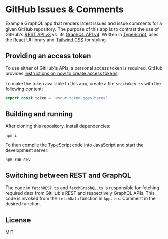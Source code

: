 # GitHub Issues & Comments
Example GraphQL app that renders latest issues and issue comments for a given GitHub repository. The purpose of this app is to contrast the use of GitHub's [REST API v3](https://developer.github.com/v3/) vs. its [GraphQL API v4](https://developer.github.com/v4/). Written in [TypeScript](https://www.typescriptlang.org/), uses the [React](https://reactjs.org/) UI library and [Tailwind CSS](https://tailwindcss.com/) for styling.


## Providing an access token
To use either of GitHub's APIs, a personal access token is required. GitHub provides [instructions on how to create access tokens](https://help.github.com/en/github/authenticating-to-github/creating-a-personal-access-token-for-the-command-line).

To make the token available to this app, create a file `src/token.ts` with the following content:

```javascript
export const token = '<your-token-goes-here>'
```


## Building and running
After cloning this repository, install dependencies:

```
npm i
```

To then compile the TypeScript code into JavaScript and start the development server:

```
npm run dev
```


## Switching between REST and GraphQL
The code in `fetchREST.ts` and `fetchGraphQL.ts` is responsible for fetching required data from GitHub's REST and respectively GraphQL APIs. This code is invoked from the `fetchData` function in `App.tsx`. Comment in the desired function.


## License
MIT
